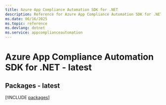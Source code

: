 ```yaml
---
title: Azure App Compliance Automation SDK for .NET
description: Reference for Azure App Compliance Automation SDK for .NET
ms.date: 06/16/2025
ms.topic: reference
ms.devlang: dotnet
ms.service: appcomplianceautomation
---
```

# Azure App Compliance Automation SDK for .NET - latest
## Packages - latest
[!INCLUDE [packages](app-compliance-automation-index.md)]